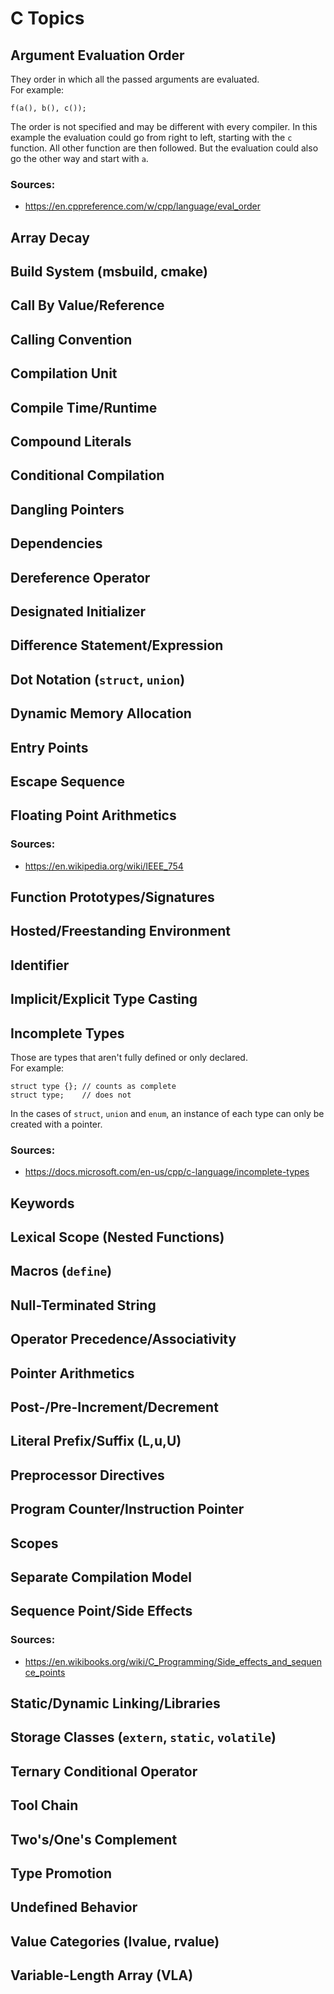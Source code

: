 # C Topics
## Argument Evaluation Order
They order in which all the passed arguments are evaluated.  
For example:

	f(a(), b(), c());

The order is not specified and may be different with every compiler.
In this example the evaluation could go from right to left, starting with the `c` function.
All other function are then followed.
But the evaluation could also go the other way and start with `a`.
### Sources:
 * https://en.cppreference.com/w/cpp/language/eval_order
## Array Decay

## Build System (msbuild, cmake)
## Call By Value/Reference
## Calling Convention
## Compilation Unit
## Compile Time/Runtime
## Compound Literals
## Conditional Compilation
## Dangling Pointers
## Dependencies
## Dereference Operator
## Designated Initializer
## Difference Statement/Expression
## Dot Notation (`struct`, `union`)
## Dynamic Memory Allocation
## Entry Points
## Escape Sequence
## Floating Point Arithmetics
### Sources:
 * https://en.wikipedia.org/wiki/IEEE_754
## Function Prototypes/Signatures
## Hosted/Freestanding Environment
## Identifier
## Implicit/Explicit Type Casting
## Incomplete Types
Those are types that aren't fully defined or only declared.  
For example:

	struct type {};	// counts as complete
	struct type;	// does not

In the cases of `struct`, `union` and `enum`, an instance of each type can only be created with a pointer.  
### Sources:
 * https://docs.microsoft.com/en-us/cpp/c-language/incomplete-types
## Keywords
## Lexical Scope (Nested Functions)
## Macros (`define`)
## Null-Terminated String
## Operator Precedence/Associativity
## Pointer Arithmetics
## Post-/Pre-Increment/Decrement
## Literal Prefix/Suffix (L,u,U)
## Preprocessor Directives
## Program Counter/Instruction Pointer
## Scopes
## Separate Compilation Model
## Sequence Point/Side Effects
### Sources:
 * https://en.wikibooks.org/wiki/C_Programming/Side_effects_and_sequence_points
## Static/Dynamic Linking/Libraries
## Storage Classes (`extern`, `static`, `volatile`)
## Ternary Conditional Operator
## Tool Chain
## Two's/One's Complement
## Type Promotion
## Undefined Behavior
## Value Categories (lvalue, rvalue)
## Variable-Length Array (VLA)